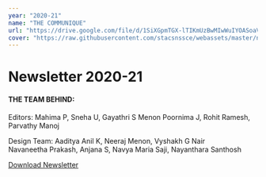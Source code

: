 ```yaml
---
year: "2020-21"
name: "THE COMMUNIQUE"
url: "https://drive.google.com/file/d/1SiXGpmTGX-lTIKmUzBwMIwWuIYOASoaV/view?usp=sharing"
cover: "https://raw.githubusercontent.com/stacsnssce/webassets/master/newsletter/communique20-21-1.png"
---
```

# Newsletter 2020-21


#### THE TEAM BEHIND:

Editors: Mahima P, Sneha U, Gayathri S Menon
Poornima J, Rohit Ramesh, Parvathy Manoj 


Design Team: Aaditya Anil K, Neeraj Menon, Vyshakh G Nair         
Navaneetha Prakash, Anjana S, Navya Maria Saji, Nayanthara Santhosh

[Download Newsletter](https://drive.google.com/file/d/1SiXGpmTGX-lTIKmUzBwMIwWuIYOASoaV/view?usp=sharing)
